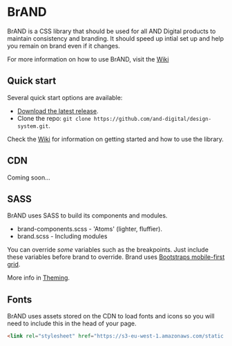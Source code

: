 # BrAND

BrAND is a CSS library that should be used for all AND Digital products to maintain consistency and branding. It should 
speed up intial set up and help you remain on brand even if it changes.

For more information on how to use BrAND, visit the [Wiki](https://github.com/fakesamgregory/BrAND/wiki)

## Quick start
Several quick start options are available:

- [Download the latest release](https://github.com/and-digital/design-system/releases).
- Clone the repo: `git clone https://github.com/and-digital/design-system.git`.

Check the [Wiki](https://github.com/and-digital/design-system/wiki/getting-started) for information on getting started 
and how to use the library.

## CDN
Coming soon...

## SASS
BrAND uses SASS to build its components and modules. 
- brand-components.scss - 'Atoms' (lighter, fluffier).
- brand.scss - Including modules

You can override *some* variables such as the breakpoints. Just include these variables before brand to override.
Brand uses [Bootstraps mobile-first grid](https://getbootstrap.com/docs/4.0/layout/grid/).

More info in [Theming](https://github.com/fakesamgregory/brAND/wiki/theming).

## Fonts

BrAND uses assets stored on the CDN to load fonts and icons so you will need to include this in the head of your page.

```html
<link rel="stylesheet" href="https://s3-eu-west-1.amazonaws.com/static.andigital.com/fonts/fonts.css" type="text/css">
```
